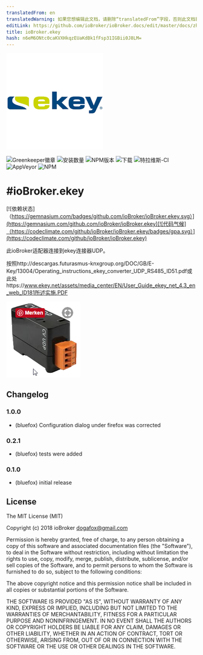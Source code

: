 ```yaml
---
translatedFrom: en
translatedWarning: 如果您想编辑此文档，请删除“translatedFrom”字段，否则此文档将再次自动翻译
editLink: https://github.com/ioBroker/ioBroker.docs/edit/master/docs/zh-cn/adapterref/iobroker.ekey/README.md
title: ioBroker.ekey
hash: n6eM6ONtc0caKVXHkqzEUaKdBk1fFsp31IGBii0J8LM=
---
```

![商标](../../../en/adapterref/iobroker.ekey/admin/ekey.png)

![Greenkeeper徽章](https://badges.greenkeeper.io/ioBroker/ioBroker.ekey.svg)
![安装数量](http://iobroker.live/badges/ekey-stable.svg)
![NPM版本](http://img.shields.io/npm/v/iobroker.ekey.svg)
![下载](https://img.shields.io/npm/dm/iobroker.ekey.svg)
![特拉维斯-CI](http://img.shields.io/travis/ioBroker/ioBroker.ekey/master.svg)
![AppVeyor](https://ci.appveyor.com/api/projects/status/github/ioBroker/ioBroker.ekey?branch=master&svg=true)
![NPM](https://nodei.co/npm/iobroker.ekey.png?downloads=true)

#ioBroker.ekey
======================

[![依赖状态]（https://gemnasium.com/badges/github.com/ioBroker/ioBroker.ekey.svg）](https://gemnasium.com/github.com/ioBroker/ioBroker.ekey)[![代码气候]（https://codeclimate.com/github/ioBroker/ioBroker.ekey/badges/gpa.svg）](https://codeclimate.com/github/ioBroker/ioBroker.ekey)

此ioBroker适配器连接到ekey连接器UDP。

按照http://descargas.futurasmus-knxgroup.org/DOC/GB/E-Key/13004/Operating_instructions_ekey_converter_UDP_RS485_ID51.pdf或此处https://www.ekey.net/assets/media_center/EN/User_Guide_ekey_net_4.3_en_web_ID181所述实施.PDF

![图片](../../../en/adapterref/iobroker.ekey/img/ekey.png)

## Changelog

### 1.0.0
* (bluefox) Configuration dialog under firefox was corrected

### 0.2.1
* (bluefox) tests were added

### 0.1.0
* (bluefox) initial release

## License

The MIT License (MIT)

Copyright (c) 2018 ioBroker <dogafox@gmail.com>

Permission is hereby granted, free of charge, to any person obtaining a copy
of this software and associated documentation files (the "Software"), to deal
in the Software without restriction, including without limitation the rights
to use, copy, modify, merge, publish, distribute, sublicense, and/or sell
copies of the Software, and to permit persons to whom the Software is
furnished to do so, subject to the following conditions:

The above copyright notice and this permission notice shall be included in all
copies or substantial portions of the Software.

THE SOFTWARE IS PROVIDED "AS IS", WITHOUT WARRANTY OF ANY KIND, EXPRESS OR
IMPLIED, INCLUDING BUT NOT LIMITED TO THE WARRANTIES OF MERCHANTABILITY,
FITNESS FOR A PARTICULAR PURPOSE AND NONINFRINGEMENT. IN NO EVENT SHALL THE
AUTHORS OR COPYRIGHT HOLDERS BE LIABLE FOR ANY CLAIM, DAMAGES OR OTHER
LIABILITY, WHETHER IN AN ACTION OF CONTRACT, TORT OR OTHERWISE, ARISING FROM,
OUT OF OR IN CONNECTION WITH THE SOFTWARE OR THE USE OR OTHER DEALINGS IN THE
SOFTWARE.